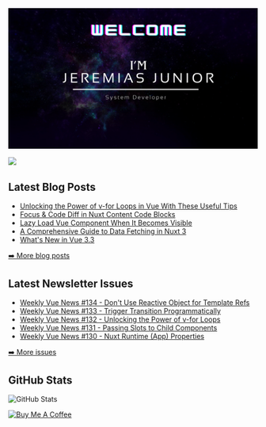 <img src="https://github.com/JereJJR/JereJJR/blob/master/header.png" alt="JereJJR GitHub README header image">
<p>
  <a href="https://www.linkedin.com/in/jeremias-jr-dev2020"><img src="https://img.shields.io/badge/linkedin-%230077B5.svg?&style=for-the-badge&logo=linkedin&logoColor=white" height=25></a> 
<!--   <a href="https://www.instagram.com/mokkapps/"><img src="https://img.shields.io/badge/instagram-%23E4405F.svg?&style=for-the-badge&logo=instagram&logoColor=white" height=25></a> -->


</p>

<h2>Latest Blog Posts</h2>
  <ul>
    <li><a href=https://mokkapps.de/blog/unlocking-the-power-of-v-for-loops-in-vue-with-these-useful-tips>Unlocking the Power of v-for Loops in Vue With These Useful Tips</a></li><li><a href=https://mokkapps.de/blog/focus-and-code-diff-in-nuxt-content-code-blocks>Focus & Code Diff in Nuxt Content Code Blocks</a></li><li><a href=https://mokkapps.de/blog/lazy-load-vue-component-when-it-becomes-visible>Lazy Load Vue Component When It Becomes Visible</a></li><li><a href=https://mokkapps.de/blog/a-comprehensive-guide-to-data-fetching-in-nuxt-3>A Comprehensive Guide to Data Fetching in Nuxt 3</a></li><li><a href=https://mokkapps.de/blog/whats-new-in-vue-3-3>What's New in Vue 3.3</a></li>
  </ul>
<p><a href="https://www.mokkapps.de/blog">➡️ More blog posts</a></p>
<h2>Latest Newsletter Issues</h2>
  <ul>
    <li><a href=https://weekly-vue.news/issues/134>Weekly Vue News #134 - Don't Use Reactive Object for Template Refs</a></li><li><a href=https://weekly-vue.news/issues/133>Weekly Vue News #133 - Trigger Transition Programmatically</a></li><li><a href=https://weekly-vue.news/issues/132>Weekly Vue News #132 - Unlocking the Power of v-for Loops</a></li><li><a href=https://weekly-vue.news/issues/131>Weekly Vue News #131 - Passing Slots to Child Components</a></li><li><a href=https://weekly-vue.news/issues/130>Weekly Vue News #130 - Nuxt Runtime (App) Properties</a></li>
  </ul>
<p><a href="https://weekly-vue.news/issues">➡️ More issues</a></p>
<h2>GitHub Stats</h2>
<p><img src="https://github-readme-stats.vercel.app/api?username=mokkapps&amp;show_icons=true" alt="GitHub Stats"></p>
  <a href="https://www.buymeacoffee.com/mokkapps" target="_blank" rel="noreferrer nofollow">
      <img src="https://cdn.buymeacoffee.com/buttons/default-red.png" alt="Buy Me A Coffee" height="40" width="170" >
    </a>

